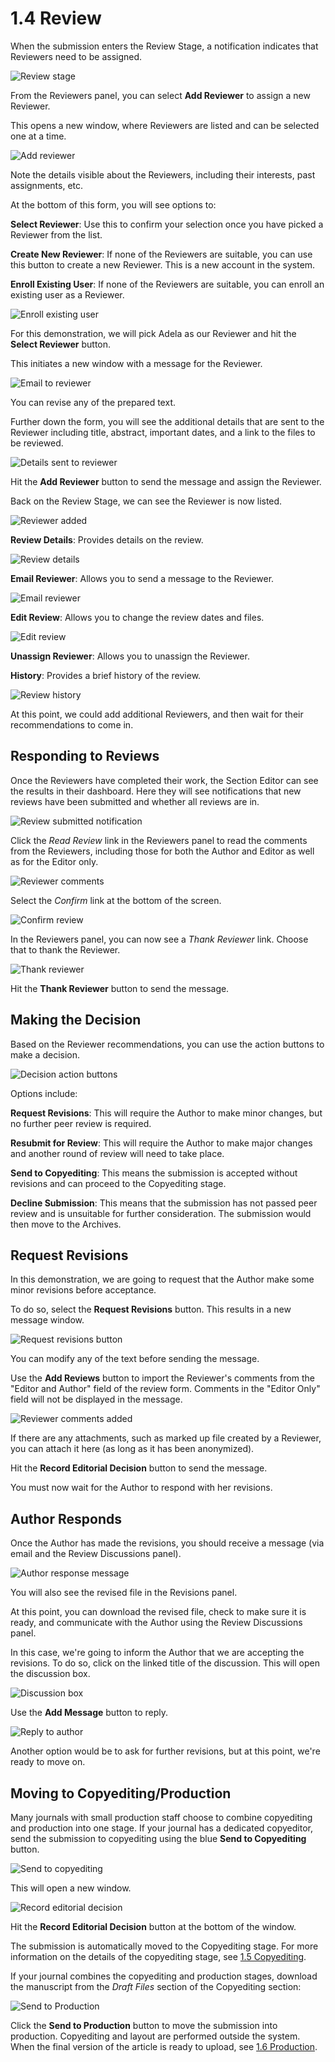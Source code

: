 # 1.4 Review
When the submission enters the Review Stage, a notification indicates that Reviewers need to be assigned.

![Review stage](./images/1-4-1.png)

From the Reviewers panel, you can select **Add Reviewer** to assign a new Reviewer.

This opens a new window, where Reviewers are listed and can be selected one at a time.

![Add reviewer](./images/1-4-2.png)

Note the details visible about the Reviewers, including their interests, past assignments, etc.

At the bottom of this form, you will see options to:

**Select Reviewer**: Use this to confirm your selection once you have picked a Reviewer from the list.

**Create New Reviewer**: If none of the Reviewers are suitable, you can use this button to create a new Reviewer. This is a new account in the system.

**Enroll Existing User**: If none of the Reviewers are suitable, you can enroll an existing user as a Reviewer.

![Enroll existing user](./images/1-4-3.png)

For this demonstration, we will pick Adela as our Reviewer and hit the **Select Reviewer** button.

This initiates a new window with a message for the Reviewer.

![Email to reviewer](./images/1-4-4.png)

You can revise any of the prepared text.

Further down the form, you will see the additional details that are sent to the Reviewer including title, abstract, important dates, and a link to the files to be reviewed.

![Details sent to reviewer](./images/1-4-5.png)

Hit the **Add Reviewer** button to send the message and assign the Reviewer.

Back on the Review Stage, we can see the Reviewer is now listed.

![Reviewer added](./images/1-4-6.png)

**Review Details**: Provides details on the review.

![Review details](./images/1-4-7.png)

**Email Reviewer**: Allows you to send a message to the Reviewer.

![Email reviewer](./images/1-4-8.png)

**Edit Review**: Allows you to change the review dates and files.

![Edit review](./images/1-4-9.png)

**Unassign Reviewer**: Allows you to unassign the Reviewer.

**History**: Provides a brief history of the review.

![Review history](./images/1-4-10.png)

At this point, we could add additional Reviewers, and then wait for their recommendations to come in.


## Responding to Reviews
Once the Reviewers have completed their work, the Section Editor can see the results in their dashboard. Here they will see notifications that new reviews have been submitted and whether all reviews are in.

![Review submitted notification](./images/1-4-11.png)

Click the *Read Review* link in the Reviewers panel to read the comments from the Reviewers, including those for both the Author and Editor as well as for the Editor only.

![Reviewer comments](./images/1-4-12.png)

Select the *Confirm* link at the bottom of the screen.

![Confirm review](./images/1-4-13.png)

In the Reviewers panel, you can now see a *Thank Reviewer* link. Choose that to thank the Reviewer.

![Thank reviewer](./images/1-4-14.png)

Hit the **Thank Reviewer** button to send the message.

## Making the Decision
Based on the Reviewer recommendations, you can use the action buttons to make a decision.

![Decision action buttons](./images/1-4-15.png)

Options include:

**Request Revisions**: This will require the Author to make minor changes, but no further peer review is required.

**Resubmit for Review**: This will require the Author to make major changes and another round of review will need to take place.

**Send to Copyediting**: This means the submission is accepted without revisions and can proceed to the Copyediting stage.

**Decline Submission**: This means that the submission has not passed peer review and is unsuitable for further consideration. The submission would then move to the Archives.

## Request Revisions
In this demonstration, we are going to request that the Author make some minor revisions before acceptance.

To do so, select the **Request Revisions** button. This results in a new message window.

![Request revisions button](./images/1-4-16.png)

You can modify any of the text before sending the message.

Use the **Add Reviews** button to import the Reviewer's comments from the "Editor and Author" field of the review form. Comments in the "Editor Only" field will not be displayed in the message.

![Reviewer comments added](./images/1-4-17.png)

If there are any attachments, such as marked up file created by a Reviewer, you can attach it here (as long as it has been anonymized).

Hit the **Record Editorial Decision** button to send the message.

You must now wait for the Author to respond with her revisions.

## Author Responds
Once the Author has made the revisions, you should receive a message (via email and the Review Discussions panel).

![Author response message](./images/1-4-18.png)

You will also see the revised file in the Revisions panel.

At this point, you can download the revised file, check to make sure it is ready, and communicate with the Author using the Review Discussions panel.

In this case, we're going to inform the Author that we are accepting the revisions. To do so, click on the linked title of the discussion. This will open the discussion box.

![Discussion box](./images/1-4-19.png)

Use the **Add Message** button to reply.

![Reply to author](./images/1-4-20.png)

Another option would be to ask for further revisions, but at this point, we're ready to move on.

## Moving to Copyediting/Production

Many journals with small production staff choose to combine copyediting and production into one stage. If your journal has a dedicated copyeditor, send the submission to copyediting using the blue **Send to Copyediting** button.

![Send to copyediting](./images/1-4-21.png)

This will open a new window.

![Record editorial decision](./images/1-4-22.png)

Hit the **Record Editorial Decision** button at the bottom of the window.

The submission is automatically moved to the Copyediting stage. For more information on the details of the copyediting stage, see [1.5 Copyediting](./1-5-copyediting.md).

If your journal combines the copyediting and production stages, download the manuscript from the *Draft Files* section of the Copyediting section:

![Send to Production](./images/1-4-23.png)

Click the **Send to Production** button to move the submission into production. Copyediting and layout are performed outside the system. When the final version of the article is ready to upload, see [1.6 Production](./1-6-production.md).